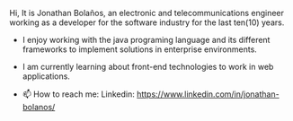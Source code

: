 Hi, It is Jonathan Bolaños, an electronic and telecommunications engineer working as a developer for the software industry for the last ten(10) years.

- I enjoy working with the java programing language and its different frameworks to implement solutions in enterprise environments.
- I am currently learning about front-end technologies to work in web applications.

- 📫 How to reach me:
  Linkedin: https://www.linkedin.com/in/jonathan-bolanos/


<!---
jnbastidas/jnbastidas is a ✨ special ✨ repository because its `README.md` (this file) appears on your GitHub profile.
You can click the Preview link to take a look at your changes.
--->
